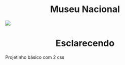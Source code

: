 # <div align="center">Museu Nacional</div> 

![](https://github.com/nabucoanalista/portfolio-sites/blob/main/site_museu_nacional/202402110145_1.gif)

# <div align="center">Esclarecendo</div>

<p>Projetinho básico com 2 css</p>
